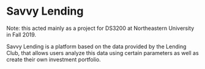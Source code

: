 # Savvy Lending
Note: this acted mainly as a project for DS3200 at Northeastern University in Fall 2019.

Savvy Lending is a platform based on the data provided by the Lending Club, 
that allows users analyze this data using certain parameters as well as create
their own investment portfolio. 
